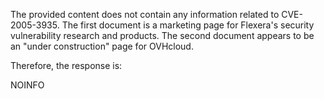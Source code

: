 The provided content does not contain any information related to CVE-2005-3935. The first document is a marketing page for Flexera's security vulnerability research and products. The second document appears to be an "under construction" page for OVHcloud.

Therefore, the response is:

NOINFO